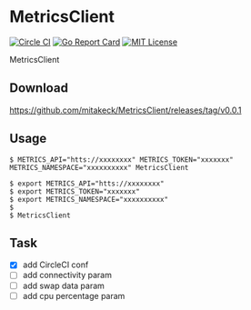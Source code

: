# MetricsClient

[![Circle CI](https://circleci.com/gh/mitakeck/MetricsClient/tree/master.svg?style=shield)](https://circleci.com/gh/mitakeck/MetricsClient/tree/master) [![Go Report Card](https://goreportcard.com/badge/github.com/mitakeck/MetricsClient)](https://goreportcard.com/report/github.com/mitakeck/MetricsClient) [![MIT License](https://img.shields.io/badge/license-MIT-blue.svg)](https://github.com/mitakeck/MetricsClient/blob/master/LICENSE)

MetricsClient


## Download

https://github.com/mitakeck/MetricsClient/releases/tag/v0.0.1


## Usage

```
$ METRICS_API="htts://xxxxxxxx" METRICS_TOKEN="xxxxxxx" METRICS_NAMESPACE="xxxxxxxxxx" MetricsClient
```

```
$ export METRICS_API="htts://xxxxxxxx"
$ export METRICS_TOKEN="xxxxxxx"
$ export METRICS_NAMESPACE="xxxxxxxxxx"
$
$ MetricsClient
```


## Task

- [x] add CircleCI conf
- [ ] add connectivity param
- [ ] add swap data param
- [ ] add cpu percentage param
